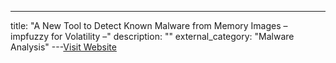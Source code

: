 ---
title: "A New Tool to Detect Known Malware from Memory Images – impfuzzy for Volatility –"
description: ""
external_category: "Malware Analysis"
---[Visit Website](https://blogs.jpcert.or.jp/en/2016/12/a-new-tool-to-d-d6bc.html)

